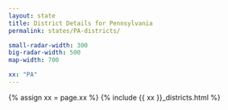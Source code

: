 ```yaml
---
layout: state
title: District Details for Pennsylvania
permalink: states/PA-districts/

small-radar-width: 300
big-radar-width: 500
map-width: 700

xx: "PA"
---
```


{% assign xx = page.xx %}
{% include {{ xx }}_districts.html %}